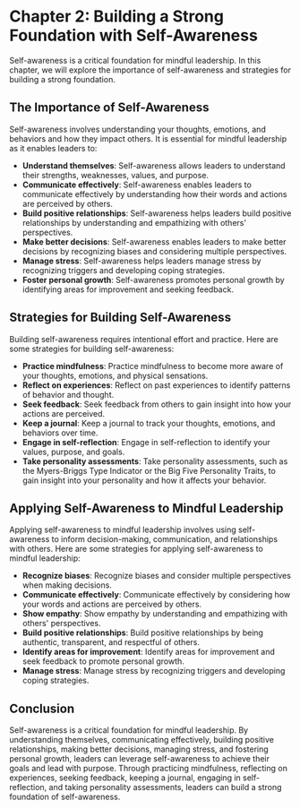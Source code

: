 Chapter 2: Building a Strong Foundation with Self-Awareness
===========================================================

Self-awareness is a critical foundation for mindful leadership. In this chapter, we will explore the importance of self-awareness and strategies for building a strong foundation.

The Importance of Self-Awareness
--------------------------------

Self-awareness involves understanding your thoughts, emotions, and behaviors and how they impact others. It is essential for mindful leadership as it enables leaders to:

* **Understand themselves**: Self-awareness allows leaders to understand their strengths, weaknesses, values, and purpose.
* **Communicate effectively**: Self-awareness enables leaders to communicate effectively by understanding how their words and actions are perceived by others.
* **Build positive relationships**: Self-awareness helps leaders build positive relationships by understanding and empathizing with others' perspectives.
* **Make better decisions**: Self-awareness enables leaders to make better decisions by recognizing biases and considering multiple perspectives.
* **Manage stress**: Self-awareness helps leaders manage stress by recognizing triggers and developing coping strategies.
* **Foster personal growth**: Self-awareness promotes personal growth by identifying areas for improvement and seeking feedback.

Strategies for Building Self-Awareness
--------------------------------------

Building self-awareness requires intentional effort and practice. Here are some strategies for building self-awareness:

* **Practice mindfulness**: Practice mindfulness to become more aware of your thoughts, emotions, and physical sensations.
* **Reflect on experiences**: Reflect on past experiences to identify patterns of behavior and thought.
* **Seek feedback**: Seek feedback from others to gain insight into how your actions are perceived.
* **Keep a journal**: Keep a journal to track your thoughts, emotions, and behaviors over time.
* **Engage in self-reflection**: Engage in self-reflection to identify your values, purpose, and goals.
* **Take personality assessments**: Take personality assessments, such as the Myers-Briggs Type Indicator or the Big Five Personality Traits, to gain insight into your personality and how it affects your behavior.

Applying Self-Awareness to Mindful Leadership
---------------------------------------------

Applying self-awareness to mindful leadership involves using self-awareness to inform decision-making, communication, and relationships with others. Here are some strategies for applying self-awareness to mindful leadership:

* **Recognize biases**: Recognize biases and consider multiple perspectives when making decisions.
* **Communicate effectively**: Communicate effectively by considering how your words and actions are perceived by others.
* **Show empathy**: Show empathy by understanding and empathizing with others' perspectives.
* **Build positive relationships**: Build positive relationships by being authentic, transparent, and respectful of others.
* **Identify areas for improvement**: Identify areas for improvement and seek feedback to promote personal growth.
* **Manage stress**: Manage stress by recognizing triggers and developing coping strategies.

Conclusion
----------

Self-awareness is a critical foundation for mindful leadership. By understanding themselves, communicating effectively, building positive relationships, making better decisions, managing stress, and fostering personal growth, leaders can leverage self-awareness to achieve their goals and lead with purpose. Through practicing mindfulness, reflecting on experiences, seeking feedback, keeping a journal, engaging in self-reflection, and taking personality assessments, leaders can build a strong foundation of self-awareness.
